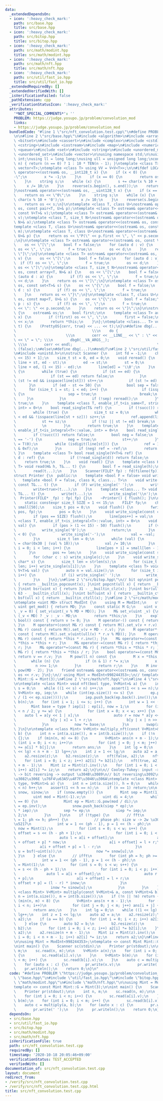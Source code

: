 ```yaml
---
data:
  _extendedDependsOn:
  - icon: ':heavy_check_mark:'
    path: src/base.hpp
    title: src/base.hpp
  - icon: ':heavy_check_mark:'
    path: src/bitop.hpp
    title: src/bitop.hpp
  - icon: ':heavy_check_mark:'
    path: src/math/modint.hpp
    title: src/math/modint.hpp
  - icon: ':heavy_check_mark:'
    path: src/math/nft.hpp
    title: src/math/nft.hpp
  - icon: ':heavy_check_mark:'
    path: src/util/fast_io.hpp
    title: src/util/fast_io.hpp
  _extendedRequiredBy: []
  _extendedVerifiedWith: []
  _isVerificationFailed: false
  _pathExtension: cpp
  _verificationStatusIcon: ':heavy_check_mark:'
  attributes:
    '*NOT_SPECIAL_COMMENTS*': ''
    PROBLEM: https://judge.yosupo.jp/problem/convolution_mod
    links:
    - https://judge.yosupo.jp/problem/convolution_mod
  bundledCode: "#line 1 \"src/nft_convolution.test.cpp\"\n#define PROBLEM \"https://judge.yosupo.jp/problem/convolution_mod\"\
    \n\n#line 2 \"src/base.hpp\"\n#include <algorithm>\n#include <array>\n#include\
    \ <bitset>\n#include <cassert>\n#include <complex>\n#include <cstdio>\n#include\
    \ <cstring>\n#include <iostream>\n#include <map>\n#include <numeric>\n#include\
    \ <queue>\n#include <set>\n#include <string>\n#include <unordered_map>\n#include\
    \ <unordered_set>\n#include <vector>\n\nusing namespace std;\n\nusing uint = unsigned\
    \ int;\nusing ll = long long;\nusing ull = unsigned long long;\nconstexpr ll TEN(int\
    \ n) { return (n == 0) ? 1 : 10 * TEN(n - 1); }\ntemplate <class T> using V =\
    \ vector<T>;\ntemplate <class T> using VV = V<V<T>>;\n\n#ifdef LOCAL\n\nostream&\
    \ operator<<(ostream& os, __int128_t x) {\n    if (x < 0) {\n        os << \"\
    -\";\n        x *= -1;\n    }\n    if (x == 0) {\n        return os << \"0\";\n\
    \    }\n    string s;\n    while (x) {\n        s += char(x % 10 + '0');\n   \
    \     x /= 10;\n    }\n    reverse(s.begin(), s.end());\n    return os << s;\n\
    }\nostream& operator<<(ostream& os, __uint128_t x) {\n    if (x == 0) {\n    \
    \    return os << \"0\";\n    }\n    string s;\n    while (x) {\n        s +=\
    \ char(x % 10 + '0');\n        x /= 10;\n    }\n    reverse(s.begin(), s.end());\n\
    \    return os << s;\n}\n\ntemplate <class T, class U>\nostream& operator<<(ostream&\
    \ os, const pair<T, U>& p);\ntemplate <class T> ostream& operator<<(ostream& os,\
    \ const V<T>& v);\ntemplate <class T> ostream& operator<<(ostream& os, const deque<T>&\
    \ v);\ntemplate <class T, size_t N>\nostream& operator<<(ostream& os, const array<T,\
    \ N>& a);\ntemplate <class T> ostream& operator<<(ostream& os, const set<T>& s);\n\
    template <class T, class U>\nostream& operator<<(ostream& os, const map<T, U>&\
    \ m);\n\ntemplate <class T, class U>\nostream& operator<<(ostream& os, const pair<T,\
    \ U>& p) {\n    return os << \"P(\" << p.first << \", \" << p.second << \")\"\
    ;\n}\n\ntemplate <class T> ostream& operator<<(ostream& os, const V<T>& v) {\n\
    \    os << \"[\";\n    bool f = false;\n    for (auto d : v) {\n        if (f)\
    \ os << \", \";\n        f = true;\n        os << d;\n    }\n    return os <<\
    \ \"]\";\n}\n\ntemplate <class T> ostream& operator<<(ostream& os, const deque<T>&\
    \ v) {\n    os << \"[\";\n    bool f = false;\n    for (auto d : v) {\n      \
    \  if (f) os << \", \";\n        f = true;\n        os << d;\n    }\n    return\
    \ os << \"]\";\n}\ntemplate <class T, size_t N>\nostream& operator<<(ostream&\
    \ os, const array<T, N>& a) {\n    os << \"[\";\n    bool f = false;\n    for\
    \ (auto d : a) {\n        if (f) os << \", \";\n        f = true;\n        os\
    \ << d;\n    }\n    return os << \"]\";\n}\n\ntemplate <class T> ostream& operator<<(ostream&\
    \ os, const set<T>& s) {\n    os << \"{\";\n    bool f = false;\n    for (auto\
    \ d : s) {\n        if (f) os << \", \";\n        f = true;\n        os << d;\n\
    \    }\n    return os << \"}\";\n}\n\ntemplate <class T, class U>\nostream& operator<<(ostream&\
    \ os, const map<T, U>& s) {\n    os << \"{\";\n    bool f = false;\n    for (auto\
    \ p : s) {\n        if (f) os << \", \";\n        f = true;\n        os << p.first\
    \ << \": \" << p.second;\n    }\n    return os << \"}\";\n}\n\nstruct PrettyOS\
    \ {\n    ostream& os;\n    bool first;\n\n    template <class T> auto operator<<(T&&\
    \ x) {\n        if (!first) os << \", \";\n        first = false;\n        os\
    \ << x;\n        return *this;\n    }\n};\ntemplate <class... T> void dbg0(T&&...\
    \ t) {\n    (PrettyOS{cerr, true} << ... << t);\n}\n#define dbg(...)         \
    \                                   \\\n    do {                             \
    \                       \\\n        cerr << __LINE__ << \" : \" << #__VA_ARGS__\
    \ << \" = \"; \\\n        dbg0(__VA_ARGS__);                                 \
    \ \\\n        cerr << endl;                                       \\\n    } while\
    \ (false);\n#else\n#define dbg(...)\n#endif\n#line 2 \"src/util/fast_io.hpp\"\n\
    \n#include <unistd.h>\n\nstruct Scanner {\n    int fd = -1;\n    char line[(1\
    \ << 15) + 1];\n    size_t st = 0, ed = 0;\n    void reread() {\n        memmove(line,\
    \ line + st, ed - st);\n        ed -= st;\n        st = 0;\n        ed += ::read(fd,\
    \ line + ed, (1 << 15) - ed);\n        line[ed] = '\\0';\n    }\n    bool succ()\
    \ {\n        while (true) {\n            if (st == ed) {\n                reread();\n\
    \                if (st == ed) return false;\n            }\n            while\
    \ (st != ed && isspace(line[st])) st++;\n            if (st != ed) break;\n  \
    \      }\n        if (ed - st <= 50) {\n            bool sep = false;\n      \
    \      for (size_t i = st; i < ed; i++) {\n                if (isspace(line[i]))\
    \ {\n                    sep = true;\n                    break;\n           \
    \     }\n            }\n            if (!sep) reread();\n        }\n        return\
    \ true;\n    }\n    template <class T, enable_if_t<is_same<T, string>::value,\
    \ int> = 0>\n    bool read_single(T& ref) {\n        if (!succ()) return false;\n\
    \        while (true) {\n            size_t sz = 0;\n            while (st + sz\
    \ < ed && !isspace(line[st + sz])) sz++;\n            ref.append(line + st, sz);\n\
    \            st += sz;\n            if (!sz || st != ed) break;\n            reread();\
    \            \n        }\n        return true;\n    }\n    template <class T,\
    \ enable_if_t<is_integral<T>::value, int> = 0>\n    bool read_single(T& ref) {\n\
    \        if (!succ()) return false;\n        bool neg = false;\n        if (line[st]\
    \ == '-') {\n            neg = true;\n            st++;\n        }\n        ref\
    \ = T(0);\n        while (isdigit(line[st])) {\n            ref = 10 * ref + (line[st++]\
    \ & 0xf);\n        }\n        if (neg) ref = -ref;\n        return true;\n   \
    \ }\n    template <class T> bool read_single(V<T>& ref) {\n        for (auto&\
    \ d : ref) {\n            if (!read_single(d)) return false;\n        }\n    \
    \    return true;\n    }\n    void read() {}\n    template <class H, class...\
    \ T> void read(H& h, T&... t) {\n        bool f = read_single(h);\n        assert(f);\n\
    \        read(t...);\n    }\n    Scanner(FILE* fp) : fd(fileno(fp)) {}\n};\n\n\
    struct Printer {\n  public:\n    template <bool F = false> void write() {}\n \
    \   template <bool F = false, class H, class... T>\n    void write(const H& h,\
    \ const T&... t) {\n        if (F) write_single(' ');\n        write_single(h);\n\
    \        write<true>(t...);\n    }\n    template <class... T> void writeln(const\
    \ T&... t) {\n        write(t...);\n        write_single('\\n');\n    }\n\n  \
    \  Printer(FILE* _fp) : fp(_fp) {}\n    ~Printer() { flush(); }\n\n  private:\n\
    \    static constexpr size_t SIZE = 1 << 15;\n    FILE* fp;\n    char line[SIZE],\
    \ small[50];\n    size_t pos = 0;\n    void flush() {\n        fwrite(line, 1,\
    \ pos, fp);\n        pos = 0;\n    }\n    void write_single(const char& val) {\n\
    \        if (pos == SIZE) flush();\n        line[pos++] = val;\n    }\n    template\
    \ <class T, enable_if_t<is_integral<T>::value, int> = 0>\n    void write_single(T\
    \ val) {\n        if (pos > (1 << 15) - 50) flush();\n        if (val == 0) {\n\
    \            write_single('0');\n            return;\n        }\n        if (val\
    \ < 0) {\n            write_single('-');\n            val = -val;  // todo min\n\
    \        }\n        size_t len = 0;\n        while (val) {\n            small[len++]\
    \ = char(0x30 | (val % 10));\n            val /= 10;\n        }\n        for (size_t\
    \ i = 0; i < len; i++) {\n            line[pos + i] = small[len - 1 - i];\n  \
    \      }\n        pos += len;\n    }\n    void write_single(const string& s) {\n\
    \        for (char c : s) write_single(c);\n    }\n    void write_single(const\
    \ char* s) {\n        size_t len = strlen(s);\n        for (size_t i = 0; i <\
    \ len; i++) write_single(s[i]);\n    }\n    template <class T> void write_single(const\
    \ V<T>& val) {\n        auto n = val.size();\n        for (size_t i = 0; i < n;\
    \ i++) {\n            if (i) write_single(' ');\n            write_single(val[i]);\n\
    \        }\n    }\n};\n#line 2 \"src/bitop.hpp\"\n// bit op\nint popcnt(uint x)\
    \ { return __builtin_popcount(x); }\nint popcnt(ull x) { return __builtin_popcountll(x);\
    \ }\nint bsr(uint x) { return 31 - __builtin_clz(x); }\nint bsr(ull x) { return\
    \ 63 - __builtin_clzll(x); }\nint bsf(uint x) { return __builtin_ctz(x); }\nint\
    \ bsf(ull x) { return __builtin_ctzll(x); }\n#line 2 \"src/math/modint.hpp\"\n\
    \ntemplate <uint MD> struct ModInt {\n    using M = ModInt;\n    static constexpr\
    \ uint get_mod() { return MD; }\n    const static M G;\n    uint v;\n    ModInt(ll\
    \ _v = 0) { set_v(uint(_v % MD + MD)); }\n    M& set_v(uint _v) {\n        v =\
    \ (_v < MD) ? _v : _v - MD;\n        return *this;\n    }\n    explicit operator\
    \ bool() const { return v != 0; }\n    M operator-() const { return M() - *this;\
    \ }\n    M operator+(const M& r) const { return M().set_v(v + r.v); }\n    M operator-(const\
    \ M& r) const { return M().set_v(v + MD - r.v); }\n    M operator*(const M& r)\
    \ const { return M().set_v(uint(ull(v) * r.v % MD)); }\n    M operator/(const\
    \ M& r) const { return *this * r.inv(); }\n    M& operator+=(const M& r) { return\
    \ *this = *this + r; }\n    M& operator-=(const M& r) { return *this = *this -\
    \ r; }\n    M& operator*=(const M& r) { return *this = *this * r; }\n    M& operator/=(const\
    \ M& r) { return *this = *this / r; }\n    bool operator==(const M& r) const {\
    \ return v == r.v; }\n    M pow(ll n) const {\n        M x = *this, r = 1;\n \
    \       while (n) {\n            if (n & 1) r *= x;\n            x *= x;\n   \
    \         n >>= 1;\n        }\n        return r;\n    }\n    M inv() const { return\
    \ pow(MD - 2); }\n    friend ostream& operator<<(ostream& os, const M& r) { return\
    \ os << r.v; }\n};\n// using Mint = ModInt<998244353>;\n// template<> const Mint\
    \ Mint::G = Mint(3);\n#line 2 \"src/math/nft.hpp\"\n\n#line 4 \"src/math/nft.hpp\"\
    \n\ntemplate <class Mint> void nft(bool type, V<Mint>& a) {\n    int n = int(a.size()),\
    \ s = 0;\n    while ((1 << s) < n) s++;\n    assert(1 << s == n);\n\n    static\
    \ V<Mint> ep, iep;\n    while (int(ep.size()) <= s) {\n        ep.push_back(Mint::G.pow(Mint(-1).v\
    \ / (1 << ep.size())));\n        iep.push_back(ep.back().inv());\n    }\n    V<Mint>\
    \ b(n);\n    for (int i = 1; i <= s; i++) {\n        int w = 1 << (s - i);\n \
    \       Mint base = type ? iep[i] : ep[i], now = 1;\n        for (int y = 0; y\
    \ < n / 2; y += w) {\n            for (int x = 0; x < w; x++) {\n            \
    \    auto l = a[y << 1 | x];\n                auto r = now * a[y << 1 | x | w];\n\
    \                b[y | x] = l + r;\n                b[y | x | n >> 1] = l - r;\n\
    \            }\n            now *= base;\n        }\n        swap(a, b);\n   \
    \ }\n}\n\ntemplate <class Mint> V<Mint> multiply_nft(const V<Mint>& a, const V<Mint>&\
    \ b) {\n    int n = int(a.size()), m = int(b.size());\n    if (!n || !m) return\
    \ {};\n    if (min(n, m) <= 8) {\n        V<Mint> ans(n + m - 1);\n        for\
    \ (int i = 0; i < n; i++)\n            for (int j = 0; j < m; j++) ans[i + j]\
    \ += a[i] * b[j];\n        return ans;\n    }\n    int lg = 0;\n    while ((1\
    \ << lg) < n + m - 1) lg++;\n    int z = 1 << lg;\n    auto a2 = a, b2 = b;\n\
    \    a2.resize(z);\n    b2.resize(z);\n    nft(false, a2);\n    nft(false, b2);\n\
    \    for (int i = 0; i < z; i++) a2[i] *= b2[i];\n    nft(true, a2);\n    a2.resize(n\
    \ + m - 1);\n    Mint iz = Mint(z).inv();\n    for (int i = 0; i < n + m - 1;\
    \ i++) a2[i] *= iz;\n    return a2;\n}\n\n// Cooley-Tukey: input -> butterfly\
    \ -> bit reversing -> output \u304B\u3089\n// bit reversing\u3092\u629C\u3044\u305F\
    \u3082\u306E \u76F4\u63A5\u4F7F\u3046\u306A\ntemplate <class Mint> void butterfly(bool\
    \ type, V<Mint>& a) {\n    int n = int(a.size()), h = 0;\n    while ((1 << h)\
    \ < n) h++;\n    assert(1 << h == n);\n    if (n == 1) return;\n\n    static V<Mint>\
    \ snow, sinow;\n    if (snow.empty()) {\n        Mint sep = Mint(1), siep = Mint(1);\n\
    \        uint mod = Mint(-1).v;\n        uint di = 4;\n        while (mod % di\
    \ == 0) {\n            Mint ep = Mint::G.pow(mod / di);\n            Mint iep\
    \ = ep.inv();\n            snow.push_back(siep * ep);\n            sinow.push_back(sep\
    \ * iep);\n            sep *= ep;\n            siep *= iep;\n            di *=\
    \ 2;\n        }\n    }\n\n    if (!type) {\n        // fft\n        for (int ph\
    \ = 1; ph <= h; ph++) {\n            // phase ph: size w -> 2w \u306E FFT, p \u4E26\
    \u5217\n            int w = 1 << (ph - 1), p = 1 << (h - ph);\n            Mint\
    \ now = Mint(1);\n            for (int s = 0; s < w; s++) {\n                int\
    \ offset = s << (h - ph + 1);\n                for (int i = 0; i < p; i++) {\n\
    \                    auto l = a[i + offset];\n                    auto r = a[i\
    \ + offset + p] * now;\n                    a[i + offset] = l + r;\n         \
    \           a[i + offset + p] = l - r;\n                }\n                int\
    \ u = bsf(~uint(s));\n                now *= snow[u];\n            }\n       \
    \ }\n    } else {\n        // ifft\n        for (int ph = h; ph >= 1; ph--) {\n\
    \            int w = 1 << (ph - 1), p = 1 << (h - ph);\n            Mint inow\
    \ = Mint(1);\n            for (int s = 0; s < w; s++) {\n                int offset\
    \ = s << (h - ph + 1);\n                for (int i = 0; i < p; i++) {\n      \
    \              auto l = a[i + offset];\n                    auto r = a[i + offset\
    \ + p];\n                    a[i + offset] = l + r;\n                    a[i +\
    \ offset + p] = (l - r) * inow;\n                }\n                int u = bsf(~uint(s));\n\
    \                inow *= sinow[u];\n            }\n        }\n    }\n}\n\ntemplate\
    \ <class Mint> V<Mint> multiply(const V<Mint>& a, const V<Mint>& b) {\n    int\
    \ n = int(a.size()), m = int(b.size());\n    if (!n || !m) return {};\n    if\
    \ (min(n, m) < 8) {\n        V<Mint> ans(n + m - 1);\n        for (int i = 0;\
    \ i < n; i++)\n            for (int j = 0; j < m; j++) ans[i + j] += a[i] * b[j];\n\
    \        return ans;\n    }\n    int lg = 0;\n    while ((1 << lg) < n + m - 1)\
    \ lg++;\n    int z = 1 << lg;\n    auto a2 = a;\n    a2.resize(z);\n    butterfly(false,\
    \ a2);\n    if (a == b) {\n        for (int i = 0; i < z; i++) a2[i] *= a2[i];\n\
    \    } else {\n        auto b2 = b;\n        b2.resize(z);\n        butterfly(false,\
    \ b2);\n        for (int i = 0; i < z; i++) a2[i] *= b2[i];\n    }\n    butterfly(true,\
    \ a2);\n    a2.resize(n + m - 1);\n    Mint iz = Mint(z).inv();\n    for (int\
    \ i = 0; i < n + m - 1; i++) a2[i] *= iz;\n    return a2;\n}\n#line 8 \"src/nft_convolution.test.cpp\"\
    \n\nusing Mint = ModInt<998244353>;\ntemplate <> const Mint Mint::G = Mint(3);\n\
    \nint main() {\n    Scanner sc(stdin);\n    Printer pr(stdout);\n\n    int n,\
    \ m;\n    sc.read(n, m);\n\n    V<Mint> a(n);\n    for (int i = 0; i < n; i++)\
    \ {\n        sc.read(a[i].v);\n    }\n    V<Mint> b(m);\n    for (int i = 0; i\
    \ < m; i++) {\n        sc.read(b[i].v);\n    }\n    auto c = multiply(a, b);\n\
    \    for (auto x : c) {\n        pr.write(x.v);\n        pr.write(' ');\n    }\n\
    \    pr.writeln();\n    return 0;\n}\n"
  code: "#define PROBLEM \"https://judge.yosupo.jp/problem/convolution_mod\"\n\n#include\
    \ \"base.hpp\"\n#include \"util/fast_io.hpp\"\n#include \"bitop.hpp\"\n#include\
    \ \"math/modint.hpp\"\n#include \"math/nft.hpp\"\n\nusing Mint = ModInt<998244353>;\n\
    template <> const Mint Mint::G = Mint(3);\n\nint main() {\n    Scanner sc(stdin);\n\
    \    Printer pr(stdout);\n\n    int n, m;\n    sc.read(n, m);\n\n    V<Mint> a(n);\n\
    \    for (int i = 0; i < n; i++) {\n        sc.read(a[i].v);\n    }\n    V<Mint>\
    \ b(m);\n    for (int i = 0; i < m; i++) {\n        sc.read(b[i].v);\n    }\n\
    \    auto c = multiply(a, b);\n    for (auto x : c) {\n        pr.write(x.v);\n\
    \        pr.write(' ');\n    }\n    pr.writeln();\n    return 0;\n}\n"
  dependsOn:
  - src/base.hpp
  - src/util/fast_io.hpp
  - src/bitop.hpp
  - src/math/modint.hpp
  - src/math/nft.hpp
  isVerificationFile: true
  path: src/nft_convolution.test.cpp
  requiredBy: []
  timestamp: '2020-10-18 20:05:46+09:00'
  verificationStatus: TEST_ACCEPTED
  verifiedWith: []
documentation_of: src/nft_convolution.test.cpp
layout: document
redirect_from:
- /verify/src/nft_convolution.test.cpp
- /verify/src/nft_convolution.test.cpp.html
title: src/nft_convolution.test.cpp
---
```

